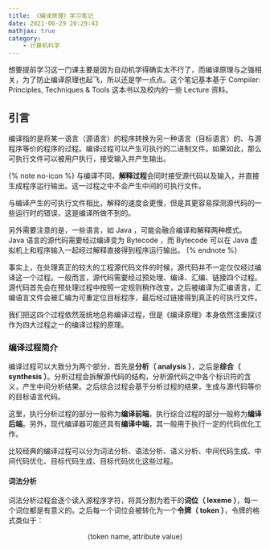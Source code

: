 ```yaml
---
title: 《编译原理》学习笔记
date: 2021-06-29 20:29:43
mathjax: true
category:
    - 计算机科学
---
```


想要提前学习这一门课主要是因为自动机学得确实太不行了，而编译原理与之强相关，为了防止编译原理也起飞，所以还是学一点点。这个笔记基本基于 Compiler: Principles, Techniques & Tools 这本书以及校内的一些 Lecture 资料。

<!-- more -->

## 引言

编译指的是将某一语言（源语言）的程序转换为另一种语言（目标语言）的、与源程序等价的程序的过程。编译过程可以产生可执行的二进制文件。如果如此，那么可执行文件可以被用户执行，接受输入并产生输出。

{% note no-icon %}
与编译不同，**解释过程**会同时接受源代码以及输入，并直接生成程序运行输出。这一过程之中不会产生中间的可执行文件。

与编译产生的可执行文件相比，解释的速度会更慢，但是其更容易探测源代码的一些运行时的错误，这是编译所做不到的。

另外需要注意的是，一些语言，如 Java ，可能会融合编译和解释两种模式。 Java 语言的源代码需要经过编译变为 Bytecode ，而 Bytecode 可以在 Java 虚拟机上和程序输入一起经过解释直接得到程序运行输出。
{% endnote %}

事实上，在处理真正的较大的工程源代码文件的时候，源代码并不一定仅仅经过编译这一个过程。一般而言，源代码需要经过预处理、编译、汇编、链接四个过程。源代码首先会在预处理过程中按照一定规则稍作改变，之后被编译为汇编语言，汇编语言文件会被汇编为可重定位目标程序，最后经过链接得到真正的可执行文件。

我们把这四个过程依然笼统地总称编译过程，但是《编译原理》本身依然注重探讨作为四大过程之一的编译过程的原理。

### 编译过程简介

编译过程可以大致分为两个部分，首先是**分析（ analysis ）**，之后是**综合（ synthesis ）**。分析过程会拆解源代码的结构，分析源代码之中各个标识符的含义，产生中间分析结果。之后综合过程会基于分析过程的结果，生成与源代码等价的目标语言代码。

这里，执行分析过程的部分一般称为**编译前端**，执行综合过程的部分一般称为**编译后端**。另外，现代编译器可能还具有**编译中端**，其一般用于执行一定的代码优化工作。

比较经典的编译过程可以分为词法分析、语法分析、语义分析、中间代码生成、中间代码优化、目标代码生成、目标代码优化这些过程。

#### 词法分析

词法分析过程会逐个读入源程序字符，将其分割为若干的**词位（ lexeme ）**，每一个词位都是有意义的。之后每一个词位会被转化为一个**令牌（ token ）**，令牌的格式类似于：

$$
\langle \text{token name}, \text{attribute value} \rangle
$$
